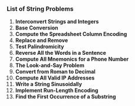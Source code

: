 ### List of String Problems

1. **Interconvert Strings and Integers**
2. **Base Conversion**
3. **Compute the Spreadsheet Column Encoding**
4. **Replace and Remove**
5. **Test Palindromicity**
6. **Reverse All the Words in a Sentence**
7. **Compute All Mnemonics for a Phone Number**
8. **The Look-and-Say Problem**
9. **Convert from Roman to Decimal**
10. **Compute All Valid IP Addresses**
11. **Write a String Sinusoidally**
12. **Implement Run-Length Encoding**
13. **Find the First Occurrence of a Substring**
